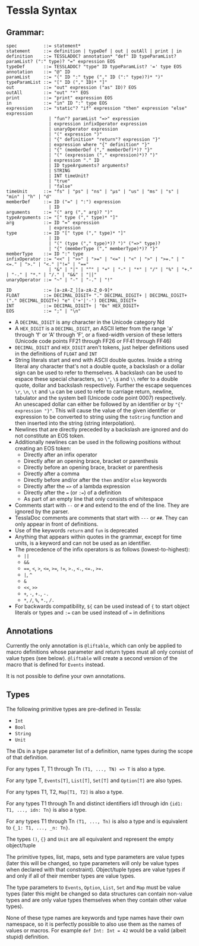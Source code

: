 # Tessla Syntax

## Grammar:

    spec          ::= statement*
    statement     ::= definition | typeDef | out | outAll | print | in
    definition    ::= TESSLADOC? annotation* "def" ID typeParamList? paramList? (":" type)? "=" expression EOS
    typeDef       ::= TESSLADOC? "type" ID typeParamList? '=' type EOS
    annotation    ::= "@" ID
    paramList     ::= "(" ID ":" type ("," ID (":" type)?)* ")"
    typeParamList ::= "[" ID ("," ID)* "]"
    out           ::= "out" expression ("as" ID)? EOS
    outAll        ::= "out" "*" EOS
    print         ::= "print" expression EOS
    in            ::= "in" ID ":" type EOS
    expression    ::= "static"? "if" expression "then" expression "else" expression
                    | "fun"? paramList "=>" expression
                    | expression infixOperator expression
                    | unaryOperator expression
                    | "(" expression ")"
                    | "{" definition* "return"? expression "}"
                    | expression where "{" definition* "}"
                    | "{" (memberDef ("," memberDef)*)? "}"
                    | "(" (expression ("," expression)*)? ")"
                    | expression "." ID
                    | ID typeArguments? arguments?
                    | STRING
                    | INT timeUnit?
                    | "true"
                    | "false"
    timeUnit      ::= "fs" | "ps" | "ns" | "µs" | "us" | "ms" | "s" | "min" | "h" | "d"
    memberDef     ::= ID ("=" | ":") expression
                    | ID
    arguments     ::= "(" arg ("," arg)? ")"
    typeArguments ::= "[" type ("," type)* "]"
    arg           ::= ID "=" expression
                    | expression
    type          ::= ID "[" type ("," type)* "]"
                    | ID
                    | "(" (type ("," type)*)? ")" ("=>" type)?
                    | "{" (memberType ("," memberType)*)? "}"
    memberType    ::= ID ":" type
    infixOperator ::= "<<" | ">>" | ">=" | "<=" | "<" | ">" | ">=." | "<=." | ">." | "<." |"!=" | "=="
                    | "&" | "|" | "^" | "+" | "-" | "*" | "/" | "%" | "+." | "-." | "*." | "/." | "&&" | "||"
    unaryOperator ::= "~" | "-" | "-." | "!"
    
    ID            ::= [a-zA-Z_][a-zA-Z_0-9]*
    FLOAT         ::= DECIMAL_DIGIT+ "." DECIMAL_DIGIT+ | DECIMAL_DIGIT+ ("." DECIMAL_DIGIT+) "e" ('+'|'-') DECIMAL_DIGIT+
    INT           ::= DECIMAL_DIGIT+ | "0x" HEX_DIGIT+
    EOS           ::= ";" | "\n"

* A `DECIMAL_DIGIT` is any character in the Unicode category Nd
* A `HEX_DIGIT` is a `DECIMAL_DIGIT`, an ASCII letter from the range 'a' through 'f' or 'A' through 'F', or a fixed-width version of these letters (Unicode code points FF21 through FF26 or FF41 through FF46)
* `DECIMAL_DIGIT` and `HEX_DIGIT` aren't tokens, just helper definitions used in the definitions of `FLOAT` and `INT`
* String literals start and end with ASCII double quotes. Inside a string literal any character that's not a double quote, a backslash or a dollar sign can be used to refer to themselves. A backslash can be used to espace these special characters, so `\"`, `\$` and `\\` refer to a double quote, dollar and backslash respectively. Further the escape sequences `\r`, `\n`, `\t` and `\a` can be used to refer to carriage return, newline, tabulator and the system bell (Unicode code point 0007) respectively. An unescaped dollar can either be followed by an identifier or by `"{" expression "}"`. This will cause the value of the given identifier or expression to be converted to string using the `toString` function and then inserted into the string (string interpolation).
* Newlines that are directly preceded by a backslash are ignored and do not constitute an EOS token.
* Additionally newlines can be used in the following positions without creating an EOS token:
  * Directly after an infix operator
  * Directly after an opening brace, bracket or parenthesis
  * Directly before an opening brace, bracket or parenthesis
  * Directly after a comma
  * Directly before and/or after the `then` and/or `else` keywords
  * Directly after the `=>` of a lambda expression
  * Directly after the `=` (or `:=`) of a definition
  * As part of an empty line that only consists of whitespace
* Comments start with `--` or `#` and extend to the end of the line. They are ignored by the parser.
* TesslaDoc comments are comments that start with `---` or `##`. They can only appear in front of definitions.
* Use of the keywords `return` and `fun` is deprecated
* Anything that appears within quotes in the grammar, except for time units, is a keyword and can not be used as an identifier.
* The precedence of the infix operators is as follows (lowest-to-highest):
  * `||`
  * `&&`
  * `==`, `<`, `>`, `<=`, `>=`, `!=`, `>.`, `<.`, `<=.`, `>=.`
  * `|`, `^`
  * `&`
  * `<<`, `>>`
  * `+`, `-`, `+.`, `-.`
  * `*`, `/`, `%`, `*.`, `/.`
* For backwards compatibility, `${` can be used instead of `{` to start object literals or types and `:=` can be used instead of `=` in definitions


## Annotations

Currently the only annotation is `@liftable`, which can only be applied to macro definitions whose parameter and return types must all only consist of value types (see below). `@liftable` will create a second version of the macro that is defined for `Events` instead.

It is not possible to define your own annotations.

## Types

The following primitive types are pre-defined in Tessla:

 * `Int`
 * `Bool`
 * `String`
 * `Unit`

The IDs in a type parameter list of a definition, name types during the scope of that definition.

For any types T, T1 through Tn `(T1, ..., TN) => T` is also a type.

For any type T, `Events[T]`, `List[T]`, `Set[T]` and `Option[T]` are also types.

For any types T1, T2, `Map[T1, T2]` is also a type.

For any types T1 through Tn and distinct identifiers id1 through idn `{id1: T1, ..., idn: Tn}` is also a type.

For any types T1 through Tn `(T1, ..., Tn)` is also a type and is equivalent to `{_1: T1, ..., _n: Tn}`.

The types `()`, `{}` and `Unit` are all equivalent and represent the empty object/tuple

The primitive types, list, maps, sets and type parameters are value types (later this will be changed, so type parameters will only be value types when declared with that constraint). Object/tuple types are value types if and only if all of their member types are value types.

The type parameters to `Events`, `Option`, `List`, `Set` and `Map` must be value types (later this might be changed so data structures can contain non-value types and are only value types themselves when they contain other value types).

None of these type names are keywords and type names have their own namespace, so it is perfectly possible to also use them as the names of values or macros. For example `def Int: Int = 42` would be a valid (albeit stupid) definition.

